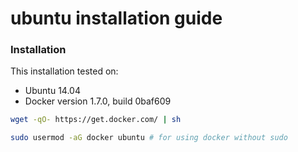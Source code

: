 
# ubuntu installation guide #

### Installation ###

This installation tested on:
 - Ubuntu 14.04
 - Docker version 1.7.0, build 0baf609

```bash
wget -qO- https://get.docker.com/ | sh
```

```bash
sudo usermod -aG docker ubuntu # for using docker without sudo
```
